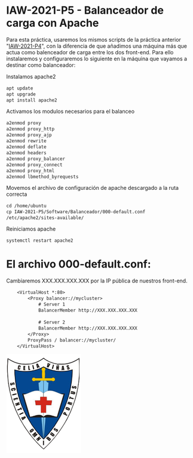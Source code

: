 # IAW-2021-P5 - Balanceador de carga con Apache
Para esta práctica, usaremos los mismos scripts de la práctica anterior "[IAW-2021-P4](https://github.com/MaxiASIR/IAW-2021-P4.git)", con la diferencia de que añadimos una máquina más que actua como balenceador de carga entre los dos front-end. Para ello instalaremos y configuraremos lo siguiente en la máquina que vayamos a destinar como balanceador:

Instalamos apache2
    
    apt update
    apt upgrade
    apt install apache2

Activamos los modulos necesarios para el balanceo
    
    a2enmod proxy
    a2enmod proxy_http
    a2enmod proxy_ajp
    a2enmod rewrite
    a2enmod deflate
    a2enmod headers
    a2enmod proxy_balancer
    a2enmod proxy_connect
    a2enmod proxy_html
    a2enmod lbmethod_byrequests

Movemos el archivo de configuración de apache descargado a la ruta correcta

    cd /home/ubuntu
    cp IAW-2021-P5/Software/Balanceador/000-default.conf /etc/apache2/sites-available/

Reiniciamos apache
    
    systemctl restart apache2

# El archivo 000-default.conf:
 Cambiaremos XXX.XXX.XXX.XXX por la IP pública de nuestros front-end.
 
        <VirtualHost *:80>
            <Proxy balancer://mycluster>
                # Server 1
                BalancerMember http://XXX.XXX.XXX.XXX
                
                # Server 2
                BalancerMember http://XXX.XXX.XXX.XXX
            </Proxy>
            ProxyPass / balancer://mycluster/
        </VirtualHost>


![](/img/ejemplo2.png)
